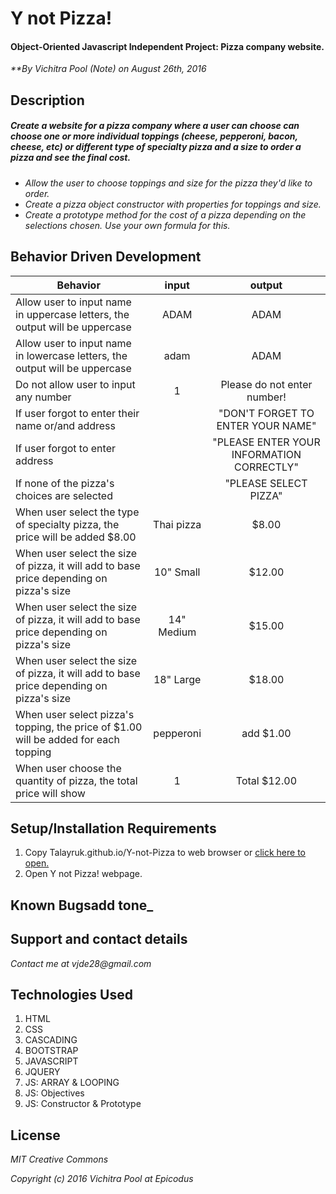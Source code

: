 
# Y not Pizza!

#### Object-Oriented Javascript Independent Project: Pizza company website.

_**By Vichitra Pool (Note) on August 26th, 2016_

## Description

##### _Create a website for a pizza company where a user can choose can choose one or more individual toppings (cheese, pepperoni, bacon, cheese, etc) or different type of specialty pizza and a size to order a pizza and see the final cost._
- _Allow the user to choose toppings and size for the pizza they'd like to order._
- _Create a pizza object constructor with properties for toppings and size._
- _Create a prototype method for the cost of a pizza depending on the selections chosen. Use your own formula for this._


## Behavior Driven Development
|Behavior | input | output|
|--- | :---: | :---: |
|Allow user to input name in uppercase letters, the output will be uppercase | ADAM | ADAM
|Allow user to input name in lowercase letters, the output will be uppercase| adam | ADAM
|Do not allow user to input any number | 1 | Please do not enter number!
|If user forgot to enter their name or/and address | | "DON'T FORGET TO ENTER YOUR NAME"
|If user forgot to enter address | | "PLEASE ENTER YOUR INFORMATION CORRECTLY"
|If none of the pizza's choices are selected| | "PLEASE SELECT PIZZA"
|When user select the type of specialty pizza, the price will be added $8.00|  Thai pizza | $8.00
|When user select the size of pizza, it will add to base price depending on pizza's size | 10" Small | $12.00
|When user select the size of pizza, it will add to base price depending on pizza's size | 14" Medium | $15.00
|When user select the size of pizza, it will add to base price depending on pizza's size | 18" Large | $18.00
|When user select pizza's topping, the price of $1.00 will be added for each topping | pepperoni | add $1.00
|When user choose the quantity of pizza, the total price will show | 1 | Total $12.00

## Setup/Installation Requirements
1. Copy Talayruk.github.io/Y-not-Pizza to web browser or [click here to open.](http://Talayruk.github.io/Y-not-Pizza)
2. Open Y not Pizza! webpage.

## Known Bugsadd tone_

## Support and contact details
_Contact me at vjde28@gmail.com_

## Technologies Used

1. HTML
2. CSS
3. CASCADING
4. BOOTSTRAP
5. JAVASCRIPT
6. JQUERY
7. JS: ARRAY & LOOPING
8. JS: Objectives
9. JS: Constructor & Prototype

## License

_*MIT Creative Commons*_

_Copyright (c) 2016 Vichitra Pool at Epicodus_
